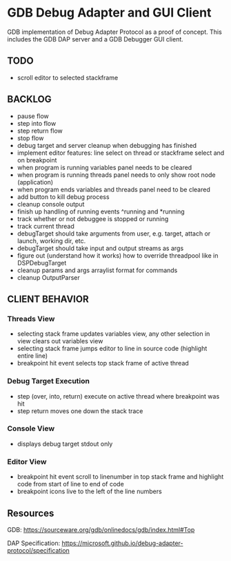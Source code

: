 # GDB Debug Adapter and GUI Client
GDB implementation of Debug Adapter Protocol as a proof of concept. This includes the GDB DAP server and a GDB Debugger GUI client.

## TODO
* scroll editor to selected stackframe

## BACKLOG
* pause flow
* step into flow
* step return flow
* stop flow
* debug target and server cleanup when debugging has finished
* implement editor features: line select on thread or stackframe select and on breakpoint
* when program is running variables panel needs to be cleared
* when program is running threads panel needs to only show root node (application)
* when program ends variables and threads panel need to be cleared
* add button to kill debug process
* cleanup console output
* finish up handling of running events ^running and *running
* track whether or not debuggee is stopped or running
* track current thread
* debugTarget should take arguments from user, e.g. target, attach or launch, working dir, etc.
* debugTarget should take input and output streams as args
* figure out (understand how it works) how to override threadpool like in DSPDebugTarget
* cleanup params and args arraylist format for commands
* cleanup OutputParser

## CLIENT BEHAVIOR
### Threads View
* selecting stack frame updates variables view, any other selection in view clears out variables view
* selecting stack frame jumps editor to line in source code (highlight entire line)
* breakpoint hit event selects top stack frame of active thread

### Debug Target Execution
* step (over, into, return) execute on active thread where breakpoint was hit
* step return moves one down the stack trace

### Console View
* displays debug target stdout only

### Editor View
* breakpoint hit event scroll to linenumber in top stack frame and highlight code from start of line to end of code
* breakpoint icons live to the left of the line numbers

## Resources
GDB: https://sourceware.org/gdb/onlinedocs/gdb/index.html#Top

DAP Specification: https://microsoft.github.io/debug-adapter-protocol/specification
